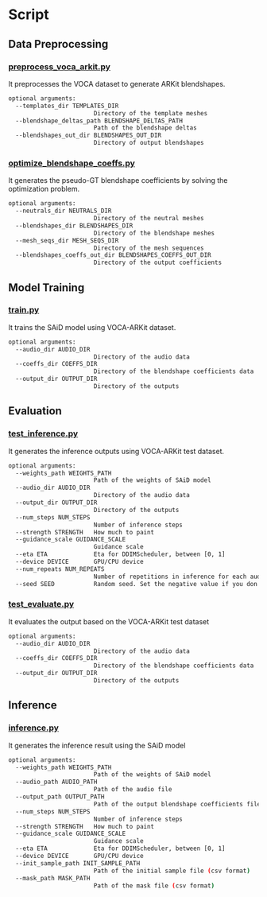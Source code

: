 # Script

## Data Preprocessing

### [preprocess_voca_arkit.py](preprocess_voca_arkit.py)

It preprocesses the VOCA dataset to generate ARKit blendshapes.

```sh
optional arguments:
  --templates_dir TEMPLATES_DIR
                        Directory of the template meshes
  --blendshape_deltas_path BLENDSHAPE_DELTAS_PATH
                        Path of the blendshape deltas
  --blendshapes_out_dir BLENDSHAPES_OUT_DIR
                        Directory of output blendshapes
```

### [optimize_blendshape_coeffs.py](optimize_blendshape_coeffs.py)

It generates the pseudo-GT blendshape coefficients by solving the optimization problem.

```sh
optional arguments:
  --neutrals_dir NEUTRALS_DIR
                        Directory of the neutral meshes
  --blendshapes_dir BLENDSHAPES_DIR
                        Directory of the blendshape meshes
  --mesh_seqs_dir MESH_SEQS_DIR
                        Directory of the mesh sequences
  --blendshapes_coeffs_out_dir BLENDSHAPES_COEFFS_OUT_DIR
                        Directory of the output coefficients
```

## Model Training

### [train.py](train.py)

It trains the SAiD model using VOCA-ARKit dataset.

```sh
optional arguments:
  --audio_dir AUDIO_DIR
                        Directory of the audio data
  --coeffs_dir COEFFS_DIR
                        Directory of the blendshape coefficients data
  --output_dir OUTPUT_DIR
                        Directory of the outputs
```

## Evaluation

### [test_inference.py](test_inference.py)

It generates the inference outputs using VOCA-ARKit test dataset.

```sh
optional arguments:
  --weights_path WEIGHTS_PATH
                        Path of the weights of SAiD model
  --audio_dir AUDIO_DIR
                        Directory of the audio data
  --output_dir OUTPUT_DIR
                        Directory of the outputs
  --num_steps NUM_STEPS
                        Number of inference steps
  --strength STRENGTH   How much to paint
  --guidance_scale GUIDANCE_SCALE
                        Guidance scale
  --eta ETA             Eta for DDIMScheduler, between [0, 1]
  --device DEVICE       GPU/CPU device
  --num_repeats NUM_REPEATS
                        Number of repetitions in inference for each audio
  --seed SEED           Random seed. Set the negative value if you don't want to control the randomness
```

### [test_evaluate.py](test_evaluate.py)

It evaluates the output based on the VOCA-ARKit test dataset

```sh
optional arguments:
  --audio_dir AUDIO_DIR
                        Directory of the audio data
  --coeffs_dir COEFFS_DIR
                        Directory of the blendshape coefficients data
  --output_dir OUTPUT_DIR
                        Directory of the outputs
```

## Inference

### [inference.py](inference.py)

It generates the inference result using the SAiD model

```sh
optional arguments:
  --weights_path WEIGHTS_PATH
                        Path of the weights of SAiD model
  --audio_path AUDIO_PATH
                        Path of the audio file
  --output_path OUTPUT_PATH
                        Path of the output blendshape coefficients file (csv format)
  --num_steps NUM_STEPS
                        Number of inference steps
  --strength STRENGTH   How much to paint
  --guidance_scale GUIDANCE_SCALE
                        Guidance scale
  --eta ETA             Eta for DDIMScheduler, between [0, 1]
  --device DEVICE       GPU/CPU device
  --init_sample_path INIT_SAMPLE_PATH
                        Path of the initial sample file (csv format)
  --mask_path MASK_PATH
                        Path of the mask file (csv format)
```
